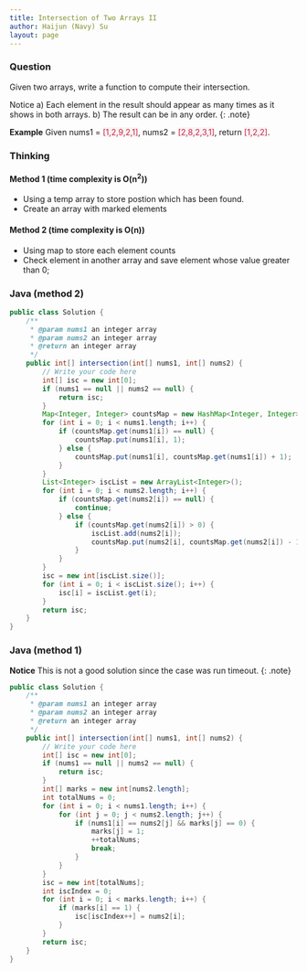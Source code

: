 ```yaml
---
title: Intersection of Two Arrays II
author: Haijun (Navy) Su
layout: page
---
```

### Question
Given two arrays, write a function to compute their intersection.

<i class="fa fa-info-circle" aria-hidden="true"></i> Notice
a) Each element in the result should appear as many times as it shows in both arrays.
b) The result can be in any order.
{: .note}

**Example**
Given nums1 = <font style="color: #C72541; background: #F9F2F4;">[1,2,9,2,1]</font>, nums2 = <font style="color: #C72541; background: #F9F2F4;">[2,8,2,3,1]</font>, return <font style="color: #C72541; background: #F9F2F4;">[1,2,2]</font>.

### Thinking

#### Method 1 (time complexity is O(n<sup>2</sup>))
* Using a temp array to store postion which has been found.
* Create an array with marked elements

#### Method 2 (time complexity is O(n))
* Using map to store each element counts 
* Check element in another array and save element whose value greater than 0;

### Java (method 2)
~~~ java
public class Solution {
    /**
     * @param nums1 an integer array
     * @param nums2 an integer array
     * @return an integer array
     */
    public int[] intersection(int[] nums1, int[] nums2) {
        // Write your code here
        int[] isc = new int[0];
        if (nums1 == null || nums2 == null) {
            return isc;
        }
        Map<Integer, Integer> countsMap = new HashMap<Integer, Integer>();
        for (int i = 0; i < nums1.length; i++) {
            if (countsMap.get(nums1[i]) == null) {
                countsMap.put(nums1[i], 1);
            } else {
                countsMap.put(nums1[i], countsMap.get(nums1[i]) + 1);
            }
        }
        List<Integer> iscList = new ArrayList<Integer>();
        for (int i = 0; i < nums2.length; i++) {
            if (countsMap.get(nums2[i]) == null) {
                continue;
            } else {
                if (countsMap.get(nums2[i]) > 0) {
                    iscList.add(nums2[i]);
                    countsMap.put(nums2[i], countsMap.get(nums2[i]) - 1);
                }
            }
        }
        isc = new int[iscList.size()];
        for (int i = 0; i < iscList.size(); i++) {
            isc[i] = iscList.get(i);
        }
        return isc;
    }
}
~~~

### Java (method 1)

<i class="fa fa-info-circle" aria-hidden="true"></i> **Notice**
This is not a good solution since the case was run timeout.
{: .note}

~~~ java
public class Solution {
    /**
     * @param nums1 an integer array
     * @param nums2 an integer array
     * @return an integer array
     */
    public int[] intersection(int[] nums1, int[] nums2) {
        // Write your code here
        int[] isc = new int[0];
        if (nums1 == null || nums2 == null) {
            return isc;
        }
        int[] marks = new int[nums2.length];
        int totalNums = 0;
        for (int i = 0; i < nums1.length; i++) {
            for (int j = 0; j < nums2.length; j++) {
                if (nums1[i] == nums2[j] && marks[j] == 0) {
                    marks[j] = 1;
                    ++totalNums;
                    break;
                } 
            }
        }
        isc = new int[totalNums];
        int iscIndex = 0;
        for (int i = 0; i < marks.length; i++) {
            if (marks[i] == 1) {
                isc[iscIndex++] = nums2[i];
            }
        }
        return isc;
    }
}
~~~
